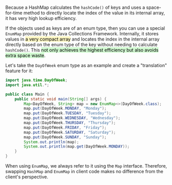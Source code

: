 Because a HashMap calculates the `hashCode()` of keys and uses a space-for-time method to directly locate the index of the value in its internal array, it has very high lookup efficiency.

If the objects used as keys are of an enum type, then you can use a special `EnumMap` provided by the Java Collections Framework. Internally, it stores values in <mark style="background: #FFF3A3A6;">a very compact array</mark> and locates the index in the internal array directly based on the enum type of the key without needing to calculate `hashCode()`. This <mark style="background: #BBFABBA6;">not only achieves the highest efficiency but also avoids extra space waste</mark>.

Let's take the `DayOfWeek` enum type as an example and create a "translation" feature for it:

```java
import java.time.DayOfWeek;
import java.util.*;

public class Main {
    public static void main(String[] args) {
        Map<DayOfWeek, String> map = new EnumMap<>(DayOfWeek.class);
        map.put(DayOfWeek.MONDAY, "Monday");
        map.put(DayOfWeek.TUESDAY, "Tuesday");
        map.put(DayOfWeek.WEDNESDAY, "Wednesday");
        map.put(DayOfWeek.THURSDAY, "Thursday");
        map.put(DayOfWeek.FRIDAY, "Friday");
        map.put(DayOfWeek.SATURDAY, "Saturday");
        map.put(DayOfWeek.SUNDAY, "Sunday");
        System.out.println(map);
        System.out.println(map.get(DayOfWeek.MONDAY));
    }
}
```

When using `EnumMap`, we always refer to it using the `Map` interface. Therefore, swapping `HashMap` and `EnumMap` in client code makes no difference from the client's perspective.